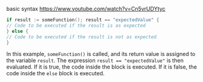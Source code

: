 basic syntax https://www.youtube.com/watch?v=Cn5vrUDYtyc



``` Go
if result := someFunction(); result == "expectedValue" { 
// Code to be executed if the result is as expected 
} else { 
// Code to be executed if the result is not as expected 
}
 ```


In this example, `someFunction()` is called, and its return value is assigned to the variable `result`. The expression `result == "expectedValue"` is then evaluated. If it is true, the code inside the block is executed. If it is false, the code inside the `else` block is executed.